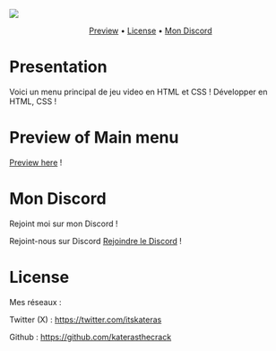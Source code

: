 <a href=""><img src="http://www.image-heberg.fr/files/1710502603167385410.png"></a>

<p align="center">
  <a href="http://menu1.000.pe/">Preview</a>
  •
  <a href="#license">License</a>
  •
  <a href="#Mon Discord">Mon Discord</a>
</p>

# Presentation

Voici un menu principal de jeu video en HTML et CSS  !
Développer en HTML, CSS !


# Preview of Main menu

[Preview here](http://menu1.000.pe/) !

# Mon Discord

Rejoint moi sur mon Discord !

Rejoint-nous sur Discord [Rejoindre le Discord](https://discord.gg/NhsW3Bmt2t) !

# License

Mes réseaux :

Twitter (X) : https://twitter.com/itskateras

Github : https://github.com/katerasthecrack
